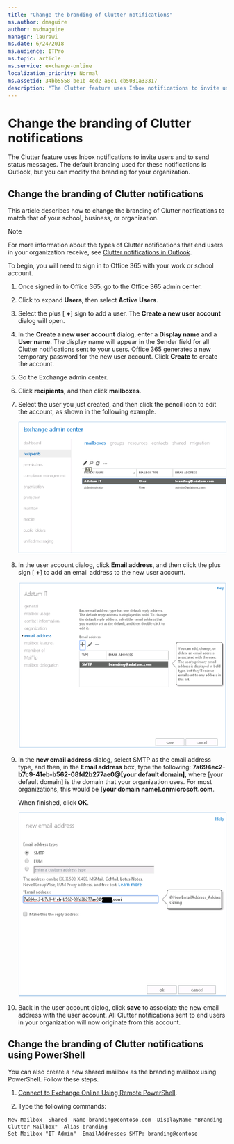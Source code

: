 ```yaml
---
title: "Change the branding of Clutter notifications"
ms.author: dmaguire
author: msdmaguire
manager: laurawi
ms.date: 6/24/2018
ms.audience: ITPro
ms.topic: article
ms.service: exchange-online
localization_priority: Normal
ms.assetid: 34bb5558-be1b-4ed2-a6c1-cb5031a33317
description: "The Clutter feature uses Inbox notifications to invite users and to send status messages. The default branding used for these notifications is Outlook, but you can modify the branding for your organization."
---
```


# Change the branding of Clutter notifications

The Clutter feature uses Inbox notifications to invite users and to send status messages. The default branding used for these notifications is Outlook, but you can modify the branding for your organization.
  
## Change the branding of Clutter notifications
<a name="Clutter"> </a>

This article describes how to change the branding of Clutter notifications to match that of your school, business, or organization.
  
> [!NOTE]
> For more information about the types of Clutter notifications that end users in your organization receive, see [Clutter notifications in Outlook](clutter-notifications-in-outlook.md). 
  
To begin, you will need to sign in to Office 365 with your work or school account.
  
1. Once signed in to Office 365, go to the Office 365 admin center.
    
2. Click to expand **Users**, then select **Active Users**.
    
3. Select the plus [ **+**] sign to add a user. The **Create a new user account** dialog will open. 
    
4. In the **Create a new user account** dialog, enter a **Display name** and a **User name**. The display name will appear in the Sender field for all Clutter notifications sent to your users. Office 365 generates a new temporary password for the new user account. Click **Create** to create the account. 
    
5. Go the Exchange admin center.
    
6. Click **recipients**, and then click **mailboxes**.
    
7. Select the user you just created, and then click the pencil icon to edit the account, as shown in the following example.
    
    ![Picture of the Exchange admin center when creating your branding mailbox for Clutter.](../../media/98be1aee-ae96-4406-bf47-91336c62b5c7.png)
  
8. In the user account dialog, click **Email address**, and then click the plus sign [ **+**] to add an email address to the new user account.
    
    ![Picture of the user dialog box, which is used to add a new email address to the user account.](../../media/1bfb758a-c1a5-4314-aa0f-f34655bb501f.png)
  
9. In the **new email address** dialog, select SMTP as the email address type, and then, in the **Email address** box, type the following: **7a694ec2-b7c9-41eb-b562-08fd2b277ae0@[your default domain]**, where [your default domain] is the domain that your organization uses. For most organizations, this would be **[your domain name].onmicrosoft.com**.
    
    When finished, click **OK**.
    
    ![Picture of the new email address dialog, with the email address you need to enter to rebrand Clutter notifications.](../../media/28371e1f-964a-4ed9-8e75-4145c58adb2f.png)
  
10. Back in the user account dialog, click **save** to associate the new email address with the user account. All Clutter notifications sent to end users in your organization will now originate from this account. 
    
## Change the branding of Clutter notifications using PowerShell
<a name="PowerShell"> </a>

You can also create a new shared mailbox as the branding mailbox using PowerShell. Follow these steps.
  
1. [Connect to Exchange Online Using Remote PowerShell](http://technet.microsoft.com/library/c8bea338-6c1a-4bdf-8de0-7895d427ee5b.aspx).
    
2. Type the following commands:
    
  ```
  New-Mailbox -Shared -Name branding@contoso.com -DisplayName "Branding Clutter Mailbox" -Alias branding
  Set-Mailbox "IT Admin" -EmailAddresses SMTP: branding@contoso
  
  ```


